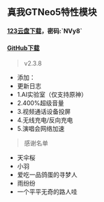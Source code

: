 ## 真我GTNeo5特性模块
#### [123云盘下载](https://www.123912.com/s/qEaeVv-9ThTH?)，密码:`NVy8`
#### [GitHub下载](https://github.com/Deuteriunt/realme_GT_Neo5_module/releases)

> v2.3.8
 - 添加：
 - 更新日志
 - 1.AI实验室（仅支持原神）
 - 2.400%超级音量
 - 3.视频通话设备投屏
 - 4.无线充电/反向充电
 - 5.演唱会网络加速

> 感谢名单
 - 天伞桜
 - 小羽
 - 爱吃一品鸽蛋的寻梦人
 - 雨纷纷
 - 一个平平无奇的路人哇
